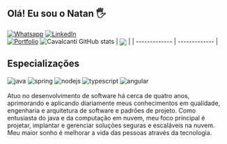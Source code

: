 ## Olá! Eu sou o Natan 🖐️

[![Whatsapp](https://img.shields.io/badge/WhatsApp-25D366?style=for-the-badge&logo=whatsapp&logoColor=white)](https://api.whatsapp.com/send?phone=5511958337983)
[![LinkedIn](https://img.shields.io/badge/LinkedIn-0077B5?style=for-the-badge&logo=linkedin&logoColor=white)](https://www.linkedin.com/in/natan-maciel-cavalcanti-83694520b/)
<br/>
[![Portfolio](https://img.shields.io/badge/look_my-portfolio-blue)](https://www.natanmaciel.com/)
![Cavalcanti GitHub stats](https://github-readme-stats.vercel.app/api?username=natanmacielc&show_icons=true&theme=dark&count_private=true) | <img align="center" src="https://github-readme-stats.vercel.app/api/top-langs/?username=natanmacielc&hide=jinja,cython,jupyter%20notebook,css,html,scss&layout=compact&theme=dark&hide_border=true&show_icons=true&exclude_repo=backend-djangoapi" /></a> |
| ------------- | ------------- |


## Especializações

<div style="display: inline_block">
  <img align="center" alt="java" src="https://img.shields.io/badge/Java-ED8B00?style=for-the-badge&logo=java&logoColor=white" />
  <img align="center" alt="spring" src="https://img.shields.io/badge/Spring-6DB33F?style=for-the-badge&logo=spring&logoColor=white" />
  <img align="center" alt="nodejs" src="https://img.shields.io/badge/Node.js-43853D?style=for-the-badge&logo=node.js&logoColor=white" />
  <img align="center" alt="typescript" src="https://img.shields.io/badge/TypeScript-007ACC?style=for-the-badge&logo=typescript&logoColor=white" />
  <img align="center" alt="angular" src="https://img.shields.io/badge/Angular-DD0031?style=for-the-badge&logo=angular&logoColor=white"/>
</div>
<br/>
Atuo no desenvolvimento de software há cerca de quatro anos, aprimorando e aplicando diariamente meus conhecimentos em qualidade, engenharia e arquitetura de software e padrões de projeto.
Como entusiasta do java e da computação em nuvem, meu foco principal é projetar, implantar e gerenciar soluções seguras e escaláveis ​​na nuvem.
<br/>
Meu maior sonho é melhorar a vida das pessoas através da tecnologia.
